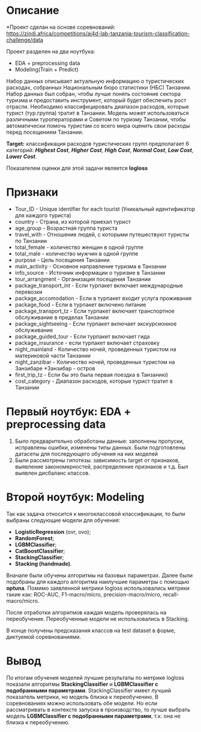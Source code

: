 # Описание
*Проект сделан на основе соревнований: https://zindi.africa/competitions/ai4d-lab-tanzania-tourism-classification-challenge/data

Проект разделен на два ноутбука:
* EDA + preprocessing data
* Modeling(Train + Predict)

Набор данных описывает актуальную информацию о туристических расходах, собранных 
        Национальным бюро статистики (НБС) Танзании. Набор данных был собран, чтобы лучше понять состояние сектора 
        туризма и предоставить инструмент, который будет обеспечить рост отрасли.
        Необходимо классифицировать диапазон расходов, которые турист (тур.группа) тратит в Танзании. 
        Модель может использоваться различными туроператорами и Советом по туризму Танзании, 
        чтобы автоматически помочь туристам со всего мира оценить свои расходы перед посещением Танзании. 

**Target:** классификация расходов туристических групп предполагает 6 категорий: ***Highest Cost***, ***Higher Cost***, 
***High Cost***, ***Normal Cost***, ***Low Cost***, ***Lower Cost***. 

Показателем оценки для этой задачи является **logloss**

# Признаки
- Tour_ID - Unique identifier for each tourist (Уникальный идентификатор для каждого туриста)
- country - Страна, из которой приехал турист
- age_group - Возрастная группа туриста
- travel_with - Отношение людей, с которыми путешествуют туристы по Танзании
- total_female - количество женщин в одной группе
- total_male - количество мужчин в одной группе
- purpose - Цель посещения Танзании
- main_activity - Основное направление туризма в Танзании
- info_source - Источник информации о туризме в Танзании
- tour_arrangment - Организация посещения Танзании
- package_transport_int - Если турпакет включает международные перевозки
- package_accomodation - Если в турпакет входит услуга проживания
- package_food - Если в турпакет включено питание
- package_transport_tz - Если турпакет включает транспортное обслуживание в пределах Танзании
- package_sightseeing - Если турпакет включает экскурсионное обслуживание
- package_guided_tour - Если турпакет включает гида
- package_insurance - если турпакет включает страховку
- night_mainland - Количество ночей, проведенных туристом на материковой части Танзании
- night_zanzibar - Количество ночей, проведенных туристом на Занзибаре *Занзибар - остров
- first_trip_tz - Если бы это была первая поездка в Танзанию)
- cost_category - Диапазон расходов, которые турист тратит в Танзании

# Первый ноутбук: EDA + preprocessing data
1. Было предварительно обработаны данные: заполнены пропуски, исправлены ошибки, изменены типы данных.
Были подготовлены датасеты для последующего обучения на них моделей
2. Были рассмотрены гипотезы: зависимость target от признаков, выявление закономерностей, распределение признаков и т.д.
Был выявлен дисбаланс классов.

# Второй ноутбук: Modeling
Так как задача относится к многоклассовой классификации, то были выбраны следующие модели для обучения:
* **LogisticRegression** (ovr, ovo);
* **RandomForest**;
* **LGBMClassifier**;
* **CatBoostClassifier**;
* **StackingClassifier**;
* **Stacking (handmade)**.

Вначале были обучены алгоритмы на базовых параметрах. Далее были подобраны для каждого алгоритма наилучшие параметры с помощью **optuna**.
Помимо заявленной метрики logloss использовались метрики такие как: ROC-AUC, F1-macro/micro, precision-macro/micro, 
recall-macro/micro.

После отработки алгоритмов каждая модель проверялась на переобучение. Переобученные модели не использовались в Stacking.

В конце получены предсказания классов на test dataset в форме, диктуемой соревнованиями.

# Вывод
По итогам обучения моделей лучшие результаты по метрике logloss показали алгоритмы **StackingClassifier** и **LGBMClassifier
с подобранными параметрами**. StackingClassifier имеет лучший показатель метрики, но модель близка к переобучению. 
В соревнованиях можно использовать обе модели. Но если рассматривать в контексте запуска в производство, то лучше 
выбрать модель **LGBMClassifier с подобранными параметрами**, т.к. она не близка к переобучению.


